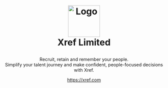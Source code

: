 <h1>
<p align="center">
  <img src="https://avatars.githubusercontent.com/u/2655437?s=400&u=9da1adb16e9dcdd92f3f142150c8cc73ca41ef4d&v=4" alt="Logo" width="100">
  <br>Xref Limited
</h1>
  <p align="center">
    Recruit, retain and remember your people.
    <br />
    Simplify your talent journey and make confident, people-focused decisions with Xref.
  </p>
  <p align="center">
    <a target="_blank" href="https://xref.com">
      https://xref.com
    </a>
  </p>
</p>
